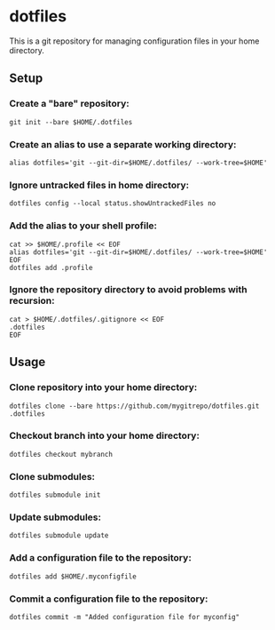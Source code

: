 # dotfiles
This is a git repository for managing configuration files in your home directory.

## Setup
### Create a "bare" repository:
```shell
git init --bare $HOME/.dotfiles
```
### Create an alias to use a separate working directory:
```shell
alias dotfiles='git --git-dir=$HOME/.dotfiles/ --work-tree=$HOME'
```
### Ignore untracked files in home directory:
```shell
dotfiles config --local status.showUntrackedFiles no
```
### Add the alias to your shell profile:
```shell
cat >> $HOME/.profile << EOF
alias dotfiles='git --git-dir=$HOME/.dotfiles/ --work-tree=$HOME'
EOF
dotfiles add .profile
```
### Ignore the repository directory to avoid problems with recursion:
```shell
cat > $HOME/.dotfiles/.gitignore << EOF
.dotfiles
EOF
```
## Usage
### Clone repository into your home directory:
```shell
dotfiles clone --bare https://github.com/mygitrepo/dotfiles.git .dotfiles
```
### Checkout branch into your home directory:
```shell
dotfiles checkout mybranch 
```
### Clone submodules:
```shell
dotfiles submodule init
```
### Update submodules:
```shell
dotfiles submodule update
```
### Add a configuration file to the repository:
```shell
dotfiles add $HOME/.myconfigfile
```
### Commit a configuration file to the repository:
```shell
dotfiles commit -m "Added configuration file for myconfig"
```
